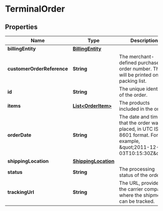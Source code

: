 

# TerminalOrder


## Properties

Name | Type | Description | Notes
------------ | ------------- | ------------- | -------------
**billingEntity** | [**BillingEntity**](BillingEntity.md) |  |  [optional]
**customerOrderReference** | **String** | The merchant-defined purchase order number. This will be printed on the packing list. |  [optional]
**id** | **String** | The unique identifier of the order. |  [optional]
**items** | [**List&lt;OrderItem&gt;**](OrderItem.md) | The products included in the order. |  [optional]
**orderDate** | **String** | The date and time that the order was placed, in UTC ISO 8601 format. For example, \&quot;2011-12-03T10:15:30Z\&quot;. |  [optional]
**shippingLocation** | [**ShippingLocation**](ShippingLocation.md) |  |  [optional]
**status** | **String** | The processing status of the order. |  [optional]
**trackingUrl** | **String** | The URL, provided by the carrier company, where the shipment can be tracked. |  [optional]



